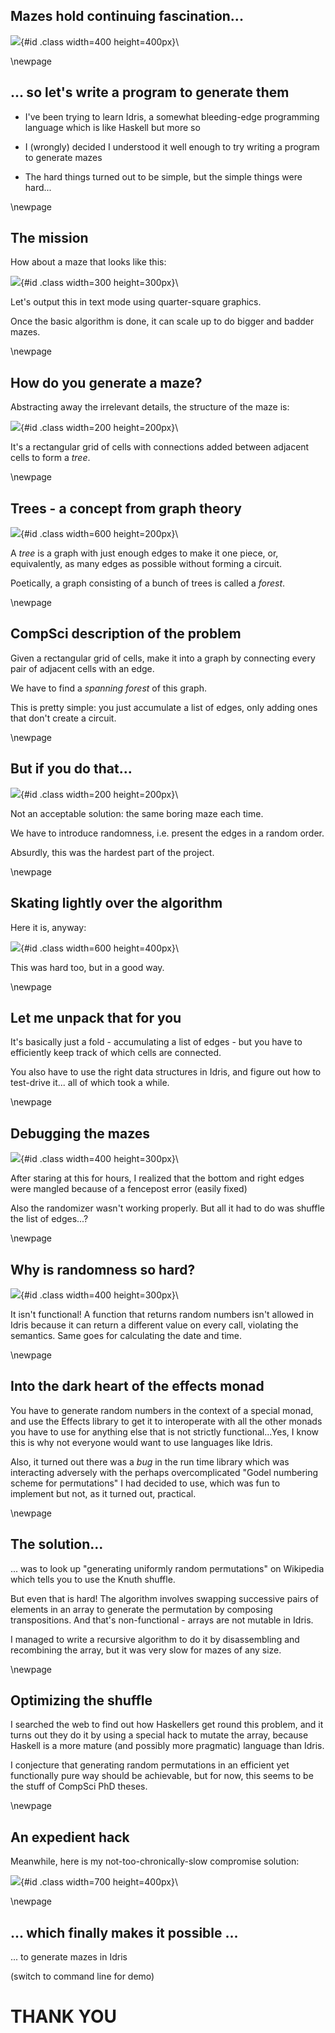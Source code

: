 ## Mazes hold continuing fascination...

![](images/dark-labyrinth.jpg){#id .class width=400 height=400px}\

\newpage

## ... so let's write a program to generate them

- I've been trying to learn Idris, a somewhat bleeding-edge programming language 
which is like Haskell but more so

- I (wrongly) decided I understood it well enough to try writing a program to 
generate mazes

- The hard things turned out to be simple, 
but the simple things were hard...

\newpage

## The mission

How about a maze that looks like this:

 
![](images/my-maze.png){#id .class width=300 height=300px}\


Let's output this in text mode using quarter-square graphics.

Once the basic algorithm is done, it can scale up to do bigger and badder mazes.

\newpage

## How do you generate a maze?

Abstracting away the irrelevant details, the structure of the
maze is: 

![](images/skeleton-maze.jpg){#id .class width=200 height=200px}\
 
It's a rectangular grid of cells with connections added between adjacent cells to form a *tree*.

\newpage

## Trees - a concept from graph theory

![](images/about-trees.png){#id .class width=600 height=200px}\

A *tree* is a graph with just enough edges to make it one piece, or, equivalently, 
as many edges as possible without forming a circuit.

Poetically, a graph consisting of a bunch of trees is called a *forest*.

\newpage

## CompSci description of the problem

Given a rectangular grid of cells, make it into a graph by connecting
every pair of adjacent cells with an edge.

We have to find a *spanning forest* of this graph.

This is pretty simple: you just accumulate a list of edges,
only adding ones that don't create a circuit.    

\newpage

## But if you do that... 

![](images/boring-maze.jpg){#id .class width=200 height=200px}\

Not an acceptable solution: the same boring maze each time.

We have to introduce randomness, i.e. present the edges in a random order.

Absurdly, this was the hardest part of the project.

\newpage

## Skating lightly over the algorithm

Here it is, anyway: 

![](images/spanning-forest.png){#id .class width=600 height=400px}\

This was hard too, but in a good way. 

\newpage

## Let me unpack that for you

It's basically just a fold - accumulating a list of edges - but
you have to efficiently keep track of which cells are connected.

You also have to use the right data structures in Idris, 
and figure out how to test-drive it...
all of which took a while.

\newpage

## Debugging the mazes

![](images/mangled-maze.jpg){#id .class width=400 height=300px}\

After staring at this for hours, I realized that the bottom and right edges were
mangled because of a fencepost error (easily fixed)

Also the randomizer wasn't working properly. 
But all it had to do was shuffle the list of edges...?

\newpage

## Why is randomness so hard?

![](images/roulette-wheel.png){#id .class width=400 height=300px}\

It isn't functional! A function that returns random numbers isn't allowed in
Idris because it can return a different value on every call, violating the semantics.
Same goes for calculating the date and time.

\newpage

## Into the dark heart of the effects monad

You have to generate random numbers in the context of a special monad, and use the 
Effects library to get it to interoperate with all the other monads you have to use for
anything else that is not strictly functional...Yes, I know this is why not everyone 
would want to use languages like Idris. 

Also, it turned out there was a *bug* in the run time library which was interacting
adversely with the perhaps overcomplicated "Godel numbering scheme for permutations"
I had decided to use, which was fun to implement but not, as it turned out, practical.

\newpage

## The solution...

... was to look up "generating uniformly random permutations" on
Wikipedia which tells you to use the Knuth shuffle.

But even that is hard! The algorithm involves swapping successive pairs of elements in an 
array to generate the permutation by composing transpositions. And that's non-functional - arrays
are not mutable in Idris.  

I managed to write a recursive algorithm to do it by disassembling and recombining the array,
but it was very slow for mazes of any size.

\newpage

## Optimizing the shuffle

I searched the web to find out how Haskellers get round this problem, and it turns out they do it by
using a special hack to mutate the array, because Haskell is a more mature (and possibly more pragmatic) 
language than Idris.

I conjecture that generating random permutations in an efficient yet functionally pure way 
should be achievable, but for now, this seems to be the stuff of CompSci PhD theses. 

\newpage

## An expedient hack

Meanwhile, here is my not-too-chronically-slow compromise solution: 

![](images/shuffle-algorithm.png){#id .class width=700 height=400px}\ 
  
\newpage

## ... which finally makes it possible ...

... to generate mazes in Idris

(switch to command line for demo)

# THANK YOU   


